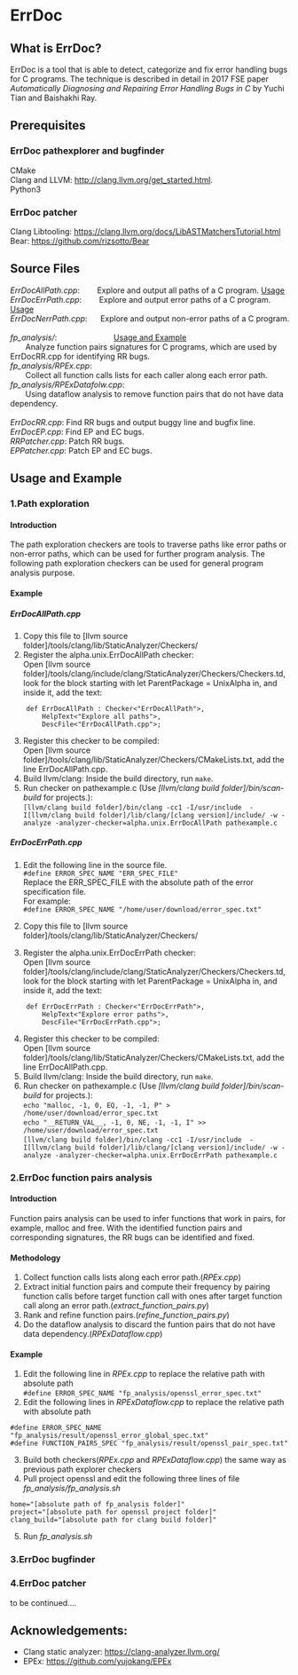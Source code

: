 # ErrDoc

## What is ErrDoc?
ErrDoc is a tool that is able to detect, categorize and fix error handling bugs for C programs. The technique is described in detail in 2017 FSE paper *Automatically Diagnosing and Repairing Error Handling Bugs in C* by Yuchi Tian and Baishakhi Ray.
## Prerequisites
### ErrDoc pathexplorer and bugfinder
CMake    
Clang and LLVM: http://clang.llvm.org/get_started.html.   
Python3 
### ErrDoc patcher
Clang Libtooling: https://clang.llvm.org/docs/LibASTMatchersTutorial.html    
Bear: https://github.com/rizsotto/Bear
## Source Files

*ErrDocAllPath.cpp*:    &nbsp;&nbsp;&nbsp;&nbsp;&nbsp;&nbsp; Explore and output all paths of a C program. [Usage](#errdocallpathcpp)    
*ErrDocErrPath.cpp*:    &nbsp;&nbsp;&nbsp;&nbsp;&nbsp;&nbsp; Explore and output error paths of a C program. [Usage](#errdocerrpathcpp)    
*ErrDocNerrPath.cpp*:   &nbsp;&nbsp;&nbsp;&nbsp; Explore and output non-error paths of a C program. <br />    
*fp_analysis/*:   &nbsp;&nbsp;&nbsp;&nbsp;&nbsp;&nbsp;&nbsp;&nbsp;&nbsp;&nbsp;&nbsp;&nbsp;&nbsp;&nbsp;&nbsp;&nbsp;&nbsp;&nbsp;&nbsp;&nbsp;&nbsp;&nbsp;&nbsp;&nbsp; [Usage and Example](#2errdoc-function-pairs-analysis)    
&nbsp;&nbsp;&nbsp;&nbsp;&nbsp;&nbsp; Analyze function pairs signatures for C programs, which are used by ErrDocRR.cpp for identifying RR bugs.    
*fp_analysis/RPEx.cpp*:  
&nbsp;&nbsp;&nbsp;&nbsp;&nbsp;&nbsp; Collect all function calls lists for each caller along each error path.      
*fp_analysis/RPExDatafolw.cpp*:  
&nbsp;&nbsp;&nbsp;&nbsp;&nbsp;&nbsp; Using dataflow analysis to remove function pairs that do not have data dependency.   
 <br />
*ErrDocRR.cpp*:          Find RR bugs and output buggy line and bugfix line.   
*ErrDocEP.cpp*:          Find EP and EC bugs.   
*RRPatcher.cpp*:         Patch RR bugs.    
*EPPatcher.cpp*:         Patch EP and EC bugs.    

## Usage and Example
### 1.Path exploration
#### Introduction
The path exploration checkers are tools to traverse paths like error paths or non-error paths, which can be used for further program analysis. The following path exploration checkers can be used for general program analysis purpose.
#### Example
##### *ErrDocAllPath.cpp* 
1. Copy this file to [llvm source folder]/tools/clang/lib/StaticAnalyzer/Checkers/
2. Register the alpha.unix.ErrDocAllPath checker:    
Open [llvm source folder]/tools/clang/include/clang/StaticAnalyzer/Checkers/Checkers.td, look for the block starting with let ParentPackage = UnixAlpha in, and inside it, add the text:
```
    def ErrDocAllPath : Checker<"ErrDocAllPath">,
        HelpText<"Explore all paths">,
        DescFile<"ErrDocAllPath.cpp">;
```
3. Register this checker to be compiled:    
Open [llvm source folder]/tools/clang/lib/StaticAnalyzer/Checkers/CMakeLists.txt, add the line ErrDocAllPath.cpp.
4. Build llvm/clang: Inside the build directory, run ```make```.
5. Run checker on pathexample.c (Use *[llvm/clang build folder]/bin/scan-build* for projects.):    
```[llvm/clang build folder]/bin/clang -cc1 -I/usr/include  -I[llvm/clang build folder]/lib/clang/[clang version]/include/ -w -analyze -analyzer-checker=alpha.unix.ErrDocAllPath pathexample.c ```

##### *ErrDocErrPath.cpp* 
1. Edit the following line in the source file.    
      ```#define ERROR_SPEC_NAME "ERR_SPEC_FILE"```    
      Replace the ERR_SPEC_FILE with the absolute path of the error specification file.    
      For example:    
      ```#define ERROR_SPEC_NAME "/home/user/download/error_spec.txt"```    
      
2. Copy this file to [llvm source folder]/tools/clang/lib/StaticAnalyzer/Checkers/
3. Register the alpha.unix.ErrDocErrPath checker:    
Open [llvm source folder]/tools/clang/include/clang/StaticAnalyzer/Checkers/Checkers.td, look for the block starting with let ParentPackage = UnixAlpha in, and inside it, add the text:
```
    def ErrDocErrPath : Checker<"ErrDocErrPath">,
        HelpText<"Explore error paths">,
        DescFile<"ErrDocErrPath.cpp">;
```
4. Register this checker to be compiled:    
Open [llvm source folder]/tools/clang/lib/StaticAnalyzer/Checkers/CMakeLists.txt, add the line ErrDocAllPath.cpp.
5. Build llvm/clang: Inside the build directory, run ```make```.
6. Run checker on pathexample.c (Use *[llvm/clang build folder]/bin/scan-build* for projects.):    
```echo "malloc, -1, 0, EQ, -1, -1, P" > /home/user/download/error_spec.txt```    
```echo "__RETURN_VAL__, -1, 0, NE, -1, -1, I" >> /home/user/download/error_spec.txt```    
```[llvm/clang build folder]/bin/clang -cc1 -I/usr/include  -I[llvm/clang build folder]/lib/clang/[clang version]/include/ -w -analyze -analyzer-checker=alpha.unix.ErrDocErrPath pathexample.c ```   

### 2.ErrDoc function pairs analysis
#### Introduction
Function pairs analysis can be used to infer functions that work in pairs, for example, malloc and free. With the identified function pairs and corresponding signatures, the RR bugs can be identified and fixed.
#### Methodology
1. Collect function calls lists along each error path.(*RPEx.cpp*)    
2. Extract initial function pairs and compute their frequency by pairing function calls before target function call with ones after target function call along an error path.(*extract_function_pairs.py*)    
3. Rank and refine function pairs.(*refine_function_pairs.py*)    
4. Do the dataflow analysis to discard the funtion pairs that do not have data dependency.(*RPExDataflow.cpp*)
#### Example
1. Edit the following line in *RPEx.cpp* to replace the relative path with absolute path    
```#define ERROR_SPEC_NAME "fp_analysis/openssl_error_spec.txt"```    
2. Edit the following lines in *RPExDataflow.cpp* to replace the relative path with absolute path    
```
#define ERROR_SPEC_NAME "fp_analysis/result/openssl_error_global_spec.txt"
#define FUNCTION_PAIRS_SPEC "fp_analysis/result/openssl_pair_spec.txt"
```    
3. Build both checkers(*RPEx.cpp* and *RPExDataflow.cpp*) the same way as previous path explorer checkers
4. Pull project openssl and edit the following three lines of file *fp_analysis/fp_analysis.sh*
```
home="[absolute path of fp_analysis folder]"
project="[absolute path for openssl project folder]"
clang_build="[absolute path for clang build folder]"
```    
5.  Run *fp_analysis.sh*    
### 3.ErrDoc bugfinder
### 4.ErrDoc patcher
to be continued....

## Acknowledgements:
* Clang static analyzer: https://clang-analyzer.llvm.org/
* EPEx: https://github.com/yujokang/EPEx
